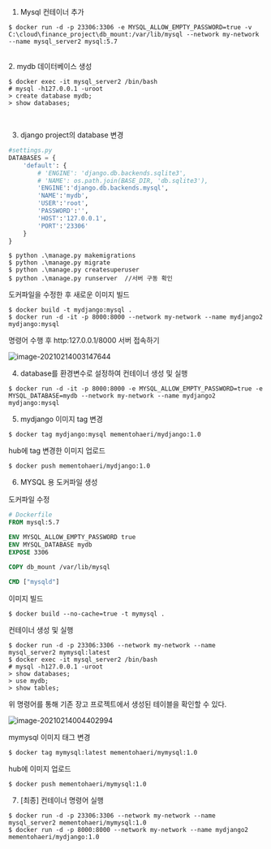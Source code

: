 1. Mysql 컨테이너 추가

```
$ docker run -d -p 23306:3306 -e MYSQL_ALLOW_EMPTY_PASSWORD=true -v C:\cloud\finance_project\db_mount:/var/lib/mysql --network my-network --name mysql_server2 mysql:5.7
```
<br/>
2. mydb 데이터베이스 생성

```
$ docker exec -it mysql_server2 /bin/bash
# mysql -h127.0.0.1 -uroot
> create database mydb;
> show databases;
```

<br/>

3. django project의 database 변경

```python
#settings.py
DATABASES = {
    'default': {
        # 'ENGINE': 'django.db.backends.sqlite3',
        # 'NAME': os.path.join(BASE_DIR, 'db.sqlite3'),
        'ENGINE':'django.db.backends.mysql',
        'NAME':'mydb',
        'USER':'root',
        'PASSWORD':'',
        'HOST':'127.0.0.1',
        'PORT':'23306'
    }
}
```

```
$ python .\manage.py makemigrations
$ python .\manage.py migrate
$ python .\manage.py createsuperuser
$ python .\manage.py runserver	//서버 구동 확인
```

도커파일을 수정한 후 새로운 이미지 빌드

```
$ docker build -t mydjango:mysql . 
$ docker run -d -it -p 8000:8000 --network my-network --name mydjango2 mydjango:mysql 
```

명령어 수행 후 http:127.0.0.1/8000 서버 접속하기 

![image-20210214003147644](https://user-images.githubusercontent.com/77096463/108019030-a9065a00-705c-11eb-8c43-8282396cef70.png)

4. database를 환경변수로 설정하여 컨테이너 생성 및 실행

```
$ docker run -d -it -p 8000:8000 -e MYSQL_ALLOW_EMPTY_PASSWORD=true -e MYSQL_DATABASE=mydb --network my-network --name mydjango2 mydjango:mysql
```

5. mydjango 이미지 tag 변경

```
$ docker tag mydjango:mysql mementohaeri/mydjango:1.0
```

hub에 tag 변경한 이미지 업로드

```
$ docker push mementohaeri/mydjango:1.0
```





6. MYSQL 용 도커파일 생성

도커파일 수정

```dockerfile
# Dockerfile
FROM mysql:5.7

ENV MYSQL_ALLOW_EMPTY_PASSWORD true
ENV MYSQL_DATABASE mydb
EXPOSE 3306

COPY db_mount /var/lib/mysql 

CMD ["mysqld"]
```

이미지 빌드

```
$ docker build --no-cache=true -t mymysql . 
```

컨테이너 생성 및 실행

```
$ docker run -d -p 23306:3306 --network my-network --name mysql_server2 mymysql:latest
$ docker exec -it mysql_server2 /bin/bash
# mysql -h127.0.0.1 -uroot
> show databases;
> use mydb;
> show tables;
```

위 명령어를 통해 기존 장고 프로젝트에서 생성된 테이블을 확인할 수 있다.

![image-20210214004402994](https://user-images.githubusercontent.com/77096463/108019031-aa378700-705c-11eb-9dc6-7fb333dee14b.png)

mymysql 이미지 태그 변경

```
$ docker tag mymysql:latest mementohaeri/mymysql:1.0
```

hub에 이미지 업로드

```
$ docker push mementohaeri/mymysql:1.0
```

7. [최종] 컨테이너 명령어 실행 

```
$ docker run -d -p 23306:3306 --network my-network --name mysql_server2 mementohaeri/mymysql:1.0
$ docker run -d -p 8000:8000 --network my-network --name mydjango2 mementohaeri/mydjango:1.0
```

